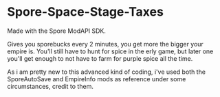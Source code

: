 # Spore-Space-Stage-Taxes

Made with the Spore ModAPI SDK.

Gives you sporebucks every 2 minutes, you get more the bigger your empire is.
You'll still have to hunt for spice in the erly game, but later one you'll get enough to not have to farm for purple spice all the time.

As i am pretty new to this advanced kind of coding, i've used both the SporeAutoSave and EmpireInfo mods as reference under some circumstances, credit to them.
